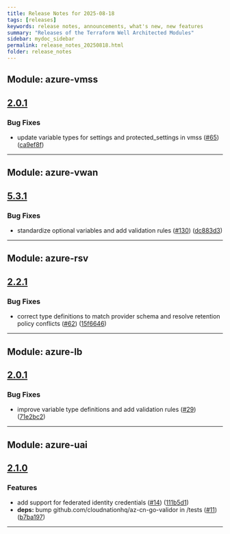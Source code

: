 ```yaml
---
title: Release Notes for 2025-08-18
tags: [releases]
keywords: release notes, announcements, what's new, new features
summary: "Releases of the Terraform Well Architected Modules"
sidebar: mydoc_sidebar
permalink: release_notes_20250818.html
folder: release_notes
---
```


## Module: azure-vmss
## [2.0.1](https://github.com/CloudNationHQ/terraform-azure-vmss/releases/tag/v2.0.1)


### Bug Fixes

* update variable types for settings and protected_settings in vmss ([#65](https://github.com/CloudNationHQ/terraform-azure-vmss/issues/65)) ([ca9ef8f](https://github.com/CloudNationHQ/terraform-azure-vmss/commit/ca9ef8f9679bb4faecb08840c015086545a8b372))

---

## Module: azure-vwan
## [5.3.1](https://github.com/CloudNationHQ/terraform-azure-vwan/releases/tag/v5.3.1)


### Bug Fixes

* standardize optional variables and add validation rules ([#130](https://github.com/CloudNationHQ/terraform-azure-vwan/issues/130)) ([dc883d3](https://github.com/CloudNationHQ/terraform-azure-vwan/commit/dc883d34f73f100702f68391ad59744a59196bbd))

---

## Module: azure-rsv
## [2.2.1](https://github.com/CloudNationHQ/terraform-azure-rsv/releases/tag/v2.2.1)


### Bug Fixes

* correct type definitions to match provider schema and resolve retention policy conflicts ([#62](https://github.com/CloudNationHQ/terraform-azure-rsv/issues/62)) ([15f6646](https://github.com/CloudNationHQ/terraform-azure-rsv/commit/15f6646d9f79650e74a97219dcf4692646db9568))

---

## Module: azure-lb
## [2.0.1](https://github.com/CloudNationHQ/terraform-azure-lb/releases/tag/v2.0.1)


### Bug Fixes

* improve variable type definitions and add validation rules ([#29](https://github.com/CloudNationHQ/terraform-azure-lb/issues/29)) ([71e2bc2](https://github.com/CloudNationHQ/terraform-azure-lb/commit/71e2bc2039d41df96ffb6442df989e120146948b))

---

## Module: azure-uai
## [2.1.0](https://github.com/CloudNationHQ/terraform-azure-uai/releases/tag/v2.1.0)


### Features

* add support for federated identity credentials ([#14](https://github.com/CloudNationHQ/terraform-azure-uai/issues/14)) ([111b5d1](https://github.com/CloudNationHQ/terraform-azure-uai/commit/111b5d1ea3e8720b63251c6c18b196d1835dc48a))
* **deps:** bump github.com/cloudnationhq/az-cn-go-validor in /tests ([#11](https://github.com/CloudNationHQ/terraform-azure-uai/issues/11)) ([b7ba197](https://github.com/CloudNationHQ/terraform-azure-uai/commit/b7ba19782c04e1a5131a18cee224640f88b343d3))

---

